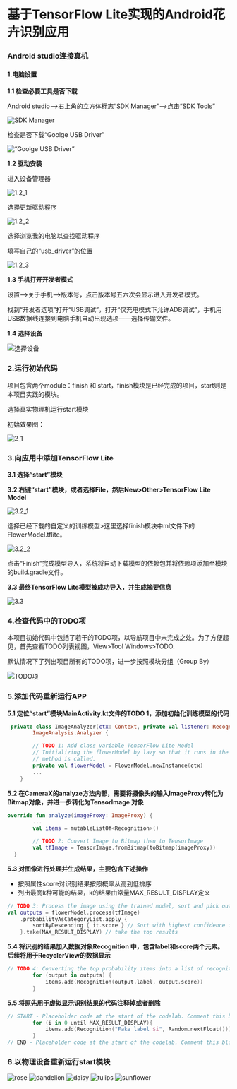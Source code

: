 # 基于TensorFlow Lite实现的Android花卉识别应用

### Android studio连接真机

#### 1.电脑设置

 **1.1 检查必要工具是否下载**

Android studio——>右上角的立方体标志“SDK Manager”——>点击“SDK Tools”

![SDK Manager](./pic/1.1_1.jpg)

检查是否下载“Goolge USB Driver”

![“Goolge USB Driver”](./pic/1.1_2.jpg)

 **1.2 驱动安装**

进入设备管理器

![1.2_1](./pic/1.2_1.jpg)

选择更新驱动程序

![1.2_2](./pic/1.2_2.jpg)

选择浏览我的电脑以查找驱动程序

填写自己的“usb_driver”的位置

![1.2_3](./pic/1.2_3.jpg)

 **1.3 手机打开开发者模式**

设置——>关于手机——>版本号，点击版本号五六次会显示进入开发者模式。

找到“开发者选项”打开“USB调试”，打开“仅充电模式下允许ADB调试”，手机用USB数据线连接到电脑手机自动出现选项——选择传输文件。

 **1.4 选择设备**

![选择设备](./pic/1.4_1.jpg)

### 2.运行初始代码

项目包含两个module：finish 和 start，finish模块是已经完成的项目，start则是本项目实践的模块。

选择真实物理机运行start模块

初始效果图：

![2_1](./pic/2_1.jpg)


### 3.向应用中添加TensorFlow Lite

**3.1 选择“start”模块**

**3.2 右键“start”模块，或者选择File，然后New>Other>TensorFlow Lite Model**

![3.2_1](./pic/3.2_1.png)

选择已经下载的自定义的训练模型>这里选择finish模块中ml文件下的FlowerModel.tflite。

![3.2_2](./pic/3.2_2.png)

点击“Finish”完成模型导入，系统将自动下载模型的依赖包并将依赖项添加至模块的build.gradle文件。
 
**3.3 最终TensorFlow Lite模型被成功导入，并生成摘要信息**

![3.3](./pic/3.3_1.png)

### 4.检查代码中的TODO项

本项目初始代码中包括了若干的TODO项，以导航项目中未完成之处。为了方便起见，首先查看TODO列表视图，View>Tool Windows>TODO.

默认情况下了列出项目所有的TODO项，进一步按照模块分组（Group By）

![TODO项](./pic/4.1_1.png)

### 5.添加代码重新运行APP

**5.1 定位“start”模块MainActivity.kt文件的TODO 1，添加初始化训练模型的代码**

```kotlin
 private class ImageAnalyzer(ctx: Context, private val listener: RecognitionListener) :
        ImageAnalysis.Analyzer {

        // TODO 1: Add class variable TensorFlow Lite Model
        // Initializing the flowerModel by lazy so that it runs in the same thread when the process
        // method is called.
        private val flowerModel = FlowerModel.newInstance(ctx)
        ...
    }
```

**5.2 在CameraX的analyze方法内部，需要将摄像头的输入ImageProxy转化为Bitmap对象，并进一步转化为TensorImage 对象**

```kotlin
override fun analyze(imageProxy: ImageProxy) {
        ...
        val items = mutableListOf<Recognition>()

        // TODO 2: Convert Image to Bitmap then to TensorImage
        val tfImage = TensorImage.fromBitmap(toBitmap(imageProxy))
  }
```

**5.3 对图像进行处理并生成结果，主要包含下述操作**

* 按照属性score对识别结果按照概率从高到低排序
* 列出最高k种可能的结果，k的结果由常量MAX_RESULT_DISPLAY定义

```kotlin
// TODO 3: Process the image using the trained model, sort and pick out the top results
val outputs = flowerModel.process(tfImage)
    .probabilityAsCategoryList.apply {
        sortByDescending { it.score } // Sort with highest confidence first
    }.take(MAX_RESULT_DISPLAY) // take the top results

```

**5.4 将识别的结果加入数据对象Recognition 中，包含label和score两个元素。后续将用于RecyclerView的数据显示**

```kotlin
// TODO 4: Converting the top probability items into a list of recognitions
        for (output in outputs) {
            items.add(Recognition(output.label, output.score))
        }

```

**5.5 将原先用于虚拟显示识别结果的代码注释掉或者删除**

```kotlin
// START - Placeholder code at the start of the codelab. Comment this block of code out.
        for (i in 0 until MAX_RESULT_DISPLAY){
            items.add(Recognition("Fake label $i", Random.nextFloat()))
        }
// END - Placeholder code at the start of the codelab. Comment this block of code out.

```

### 6.以物理设备重新运行start模块

![rose](./pic/6_rose.jpg)
![dandelion](./pic/6_dandelion.jpg)
![daisy](./pic/6_daisy.jpg)
![tulips](./pic/6_tulips.jpg)
![sunflower](./pic/6_sunflower.jpg)